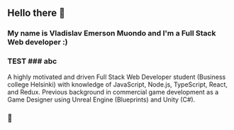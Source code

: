 ## Hello there 👋
### My name is Vladislav Emerson Muondo and I'm a Full Stack Web developer :)
### TEST ### abc
A highly motivated and driven Full Stack Web Developer student (Business college Helsinki) with knowledge of JavaScript, Node.js, TypeScript, React, and Redux. Previous background in commercial game development as a Game Designer using Unreal Engine (Blueprints) and Unity (C#).
### :circus_tent: 
